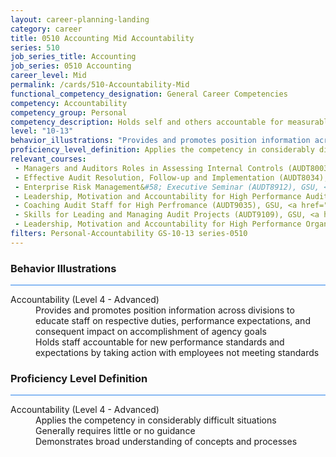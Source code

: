 ```yaml
---
layout: career-planning-landing
category: career
title: 0510 Accounting Mid Accountability
series: 510
job_series_title: Accounting
job_series: 0510 Accounting
career_level: Mid
permalink: /cards/510-Accountability-Mid
functional_competency_designation: General Career Competencies
competency: Accountability
competency_group: Personal
competency_description: Holds self and others accountable for measurable high-quality, timely, and cost-effective results; determines objectives, sets priorities, and delegates work; accepts responsibility for mistakes; complies with established control systems and rules.
level: "10-13"
behavior_illustrations: "Provides and promotes position information across divisions to educate staff on respective duties, performance expectations, and consequent impact on accomplishment of agency goals ? Holds staff accountable for new performance standards and expectations by taking action with employees not meeting standards"
proficiency_level_definition: Applies the competency in considerably difficult situations ? Generally requires little or no guidance ? Demonstrates broad understanding of concepts and processes
relevant_courses: 
 - Managers and Auditors Roles in Assessing Internal Controls (AUDT8003), GSU, <a href="https://www.LearnAtGSUSA.com/AUDT8016">https://www.LearnAtGSUSA.com/AUDT8016</a>
 - Effective Audit Resolution, Follow-up and Implementation (AUDT8034), GSU, <a href="https://www.LearnAtGSUSA.com/AUDT8039">https://www.LearnAtGSUSA.com/AUDT8039</a>
 - Enterprise Risk Management&#58; Executive Seminar (AUDT8912), GSU, <a href="https://www.LearnAtGSUSA.com/AUDT8921">https://www.LearnAtGSUSA.com/AUDT8921</a>
 - Leadership, Motivation and Accountability for High Performance Audit Organizations (AUDT9010), GSU, <a href="https://www.LearnAtGSUSA.com/AUDT9015">https://www.LearnAtGSUSA.com/AUDT9015</a>
 - Coaching Audit Staff for High Perfromance (AUDT9035), GSU, <a href="https://www.LearnAtGSUSA.com/AUDT9040">https://www.LearnAtGSUSA.com/AUDT9040</a>
 - Skills for Leading and Managing Audit Projects (AUDT9109), GSU, <a href="https://www.LearnAtGSUSA.com/AUDT9118">https://www.LearnAtGSUSA.com/AUDT9118</a>
 - Leadership, Motivation and Accountability for High Performance Organizations (LEAD9020), GSU, <a href="https://www.LearnAtGSUSA.com/LEAD9029">https://www.LearnAtGSUSA.com/LEAD9029</a>
filters: Personal-Accountability GS-10-13 series-0510
---
```


<div class="desktop:grid-col-6 margin-y-3">
  <div class="border-top-2 bg-white padding-3 shadow-5 height-full members-hover border-1px button-border border-top-blue radius-lg card-text-color">
    <h3>Behavior Illustrations</h3>
    <hr style="background-color: #2680EB !important;"/>
    <dl class="text-base card-content-color"><dt>Accountability (Level 4 - Advanced)</dt><dd>Provides and promotes position information across divisions to educate staff on respective duties, performance expectations, and consequent impact on accomplishment of agency goals </dd><dd> Holds staff accountable for new performance standards and expectations by taking action with employees not meeting standards</dd></dl>
  </div>
</div>
<div class="desktop:grid-col-6 margin-y-3">
  <div class="border-top-2 bg-white padding-3 shadow-5 height-full members-hover border-1px button-border border-top-blue radius-lg card-text-color">
    <h3>Proficiency Level Definition</h3>
     <hr style="background-color: #2680EB !important;"/>
    <dl class="text-base card-content-color"><dt>Accountability (Level 4 - Advanced)</dt><dd>Applies the competency in considerably difficult situations </dd><dd> Generally requires little or no guidance </dd><dd> Demonstrates broad understanding of concepts and processes</dd></dl>
  </div>
</div>